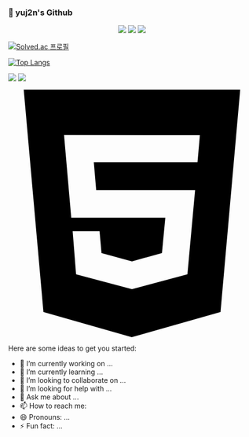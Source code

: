 ### 🤗 yuj2n's Github


<div align="center">
	<img src="https://img.shields.io/badge/Java-007396?style=flat&logo=Java&logoColor=white" />
	<img src="https://img.shields.io/badge/HTML5-E34F26?style=flat&logo=HTML5&logoColor=white" />
	<img src="https://img.shields.io/badge/CSS3-1572B6?style=flat&logo=CSS3&logoColor=white" />
</div>

[![Solved.ac
프로필](http://mazassumnida.wtf/api/generate_badge?boj=dbwls4595)](https://solved.ac/dbwls4595)

[![Top Langs](https://github-readme-stats.vercel.app/api/top-langs/?username=yuj2n)](https://github.com/yuj2n/github-readme-stats)


<a href="https://velog.io/@yuj2n"><img src="https://img.shields.io/badge/Velog-3DDC84?style=flat-square&logo=Blogger&logoColor=white"/></a>
 <a href="mailto:dbwls4595@naver.com"><img src="https://img.shields.io/badge/Gmail-D0A9F5?style=flat-square&logo=Gmail&logoColor=white&link=mailto:dbwls4595@naver.com!"/></a>

<svg role="img" viewBox="0 0 24 24" xmlns="http://www.w3.org/2000/svg"><path d="M1.5 0h21l-1.91 21.563L11.977 24l-8.564-2.438L1.5 0zm7.031 9.75l-.232-2.718 10.059.003.23-2.622L5.412 4.41l.698 8.01h9.126l-.326 3.426-2.91.804-2.955-.81-.188-2.11H6.248l.33 4.171L12 19.351l5.379-1.443.744-8.157H8.531z"/></svg>



Here are some ideas to get you started:

- 🔭 I’m currently working on ...
- 🌱 I’m currently learning ...
- 👯 I’m looking to collaborate on ...
- 🤔 I’m looking for help with ...
- 💬 Ask me about ...
- 📫 How to reach me: 
- 😄 Pronouns: ...
- ⚡ Fun fact: ...
>
